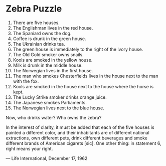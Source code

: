 # Zebra Puzzle

1. There are five houses.
2. The Englishman lives in the red house.
3. The Spaniard owns the dog.
4. Coffee is drunk in the green house.
5. The Ukrainian drinks tea.
6. The green house is immediately to the right of the ivory house.
7. The Old Gold smoker owns snails.
8. Kools are smoked in the yellow house.
9. Milk is drunk in the middle house.
10. The Norwegian lives in the first house.
11. The man who smokes Chesterfields lives in the house next to the man with the fox.
12. Kools are smoked in the house next to the house where the horse is kept.
13. The Lucky Strike smoker drinks orange juice.
14. The Japanese smokes Parliaments.
15. The Norwegian lives next to the blue house.

Now, who drinks water? Who owns the zebra?

In the interest of clarity, it must be added that each of the five houses is painted a different color, and their inhabitants are of different national extractions, own different pets, drink different beverages and smoke different brands of American cigarets [sic]. One other thing: in statement 6, right means your right.

— Life International, December 17, 1962

